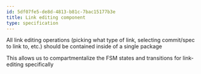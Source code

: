 ```yaml
---
id: 5df07fe5-de8d-4813-b81c-7bac15177b3e
title: Link editing component
type: specification
---
```


All link editing operations (picking what type of link, selecting commit/spec to link to, etc.) should be contained inside of a single package

This allows us to compartmentalize the FSM states and transitions for link-editing specifically
